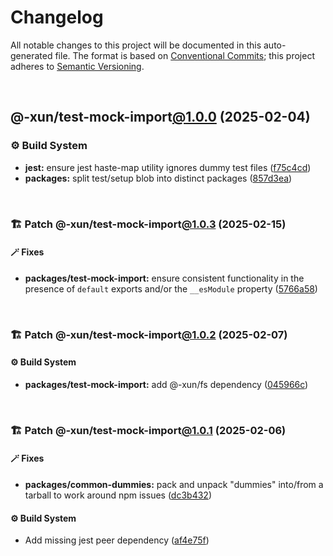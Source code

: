 # Changelog

All notable changes to this project will be documented in this auto-generated
file. The format is based on [Conventional Commits][1];
this project adheres to [Semantic Versioning][2].

<br />

## @-xun/test-mock-import[@1.0.0][3] (2025-02-04)

### ⚙️ Build System

- **jest:** ensure jest haste-map utility ignores dummy test files ([f75c4cd][4])
- **packages:** split test/setup blob into distinct packages ([857d3ea][5])

<br />

### 🏗️ Patch @-xun/test-mock-import[@1.0.3][6] (2025-02-15)

#### 🪄 Fixes

- **packages/test-mock-import:** ensure consistent functionality in the presence of `default` exports and/or the `__esModule` property ([5766a58][7])

<br />

### 🏗️ Patch @-xun/test-mock-import[@1.0.2][8] (2025-02-07)

#### ⚙️ Build System

- **packages/test-mock-import:** add @-xun/fs dependency ([045966c][9])

<br />

### 🏗️ Patch @-xun/test-mock-import[@1.0.1][10] (2025-02-06)

#### 🪄 Fixes

- **packages/common-dummies:** pack and unpack "dummies" into/from a tarball to work around npm issues ([dc3b432][11])

#### ⚙️ Build System

- Add missing jest peer dependency ([af4e75f][12])

[1]: https://conventionalcommits.org
[2]: https://semver.org
[3]: https://github.com/Xunnamius/test-utils/compare/857d3eac80084608a88cbc27476cbe23e155ce7d...@-xun/test-mock-import@1.0.0
[4]: https://github.com/Xunnamius/test-utils/commit/f75c4cd929f5d1720d466436ad2ee5c68cced170
[5]: https://github.com/Xunnamius/test-utils/commit/857d3eac80084608a88cbc27476cbe23e155ce7d
[6]: https://github.com/Xunnamius/test-utils/compare/@-xun/test-mock-import@1.0.2...@-xun/test-mock-import@1.0.3
[7]: https://github.com/Xunnamius/test-utils/commit/5766a587ab597e73a306f5f0ae4c7b7bd249633c
[8]: https://github.com/Xunnamius/test-utils/compare/@-xun/test-mock-import@1.0.1...@-xun/test-mock-import@1.0.2
[9]: https://github.com/Xunnamius/test-utils/commit/045966cd59e0c9bf1c888b45ed07319366458288
[10]: https://github.com/Xunnamius/test-utils/compare/@-xun/test-mock-import@1.0.0...@-xun/test-mock-import@1.0.1
[11]: https://github.com/Xunnamius/test-utils/commit/dc3b432f6d15898a8396cf56c73f03cafcecb7a9
[12]: https://github.com/Xunnamius/test-utils/commit/af4e75f9b436c758cd44a902f489c5640d8b2b47
